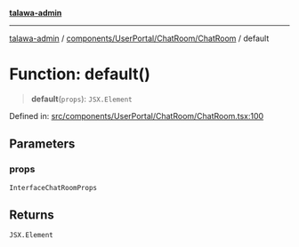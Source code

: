 [**talawa-admin**](../../../../../README.md)

***

[talawa-admin](../../../../../modules.md) / [components/UserPortal/ChatRoom/ChatRoom](../README.md) / default

# Function: default()

> **default**(`props`): `JSX.Element`

Defined in: [src/components/UserPortal/ChatRoom/ChatRoom.tsx:100](https://github.com/bint-Eve/talawa-admin/blob/e05e1a03180dbbfc7ba850102958ea6b6cd4b01e/src/components/UserPortal/ChatRoom/ChatRoom.tsx#L100)

## Parameters

### props

`InterfaceChatRoomProps`

## Returns

`JSX.Element`
